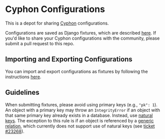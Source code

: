 # Cyphon Configurations

This is a depot for sharing [Cyphon](https://github.com/dunbarcyber/cyphon) configurations.

Configurations are saved as Django fixtures, which are described [here](https://docs.djangoproject.com/en/1.11/howto/initial-data/). If you'd like to share your Cyphon configurations with the community, please submit a pull request to this repo.

## Importing and Exporting Configurations

You can import and export configurations as fixtures by following the instructions [here](http://cyphon.readthedocs.io/en/latest/dev-guide/using-fixtures.html).

## Guidelines

When submitting fixtures, please avoid using primary keys (e.g., `"pk": 1`). An object with a primary key may throw an `IntegrityError` if an object with that same primary key already exists in a database. Instead, use [natural keys](https://docs.djangoproject.com/en/1.11/topics/serialization/#natural-keys). The exception to this rule is if an object is referenced by a [generic relation](https://docs.djangoproject.com/en/1.11/ref/contrib/contenttypes/#generic-relations), which currently does not support use of natural keys (see [ticket #23268](https://code.djangoproject.com/ticket/23268)).
